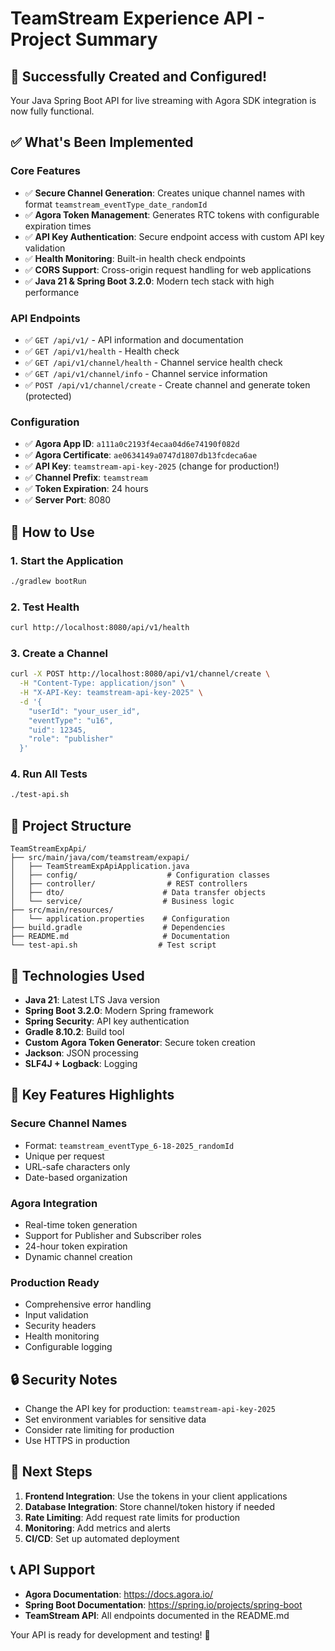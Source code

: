 # TeamStream Experience API - Project Summary

## 🎉 Successfully Created and Configured!

Your Java Spring Boot API for live streaming with Agora SDK integration is now fully functional.

## ✅ What's Been Implemented

### Core Features
- ✅ **Secure Channel Generation**: Creates unique channel names with format `teamstream_eventType_date_randomId`
- ✅ **Agora Token Management**: Generates RTC tokens with configurable expiration times
- ✅ **API Key Authentication**: Secure endpoint access with custom API key validation
- ✅ **Health Monitoring**: Built-in health check endpoints
- ✅ **CORS Support**: Cross-origin request handling for web applications
- ✅ **Java 21 & Spring Boot 3.2.0**: Modern tech stack with high performance

### API Endpoints
- ✅ `GET /api/v1/` - API information and documentation
- ✅ `GET /api/v1/health` - Health check
- ✅ `GET /api/v1/channel/health` - Channel service health check
- ✅ `GET /api/v1/channel/info` - Channel service information
- ✅ `POST /api/v1/channel/create` - Create channel and generate token (protected)

### Configuration
- ✅ **Agora App ID**: `a111a0c2193f4ecaa04d6e74190f082d`
- ✅ **Agora Certificate**: `ae0634149a0747d1807db13fcdeca6ae`
- ✅ **API Key**: `teamstream-api-key-2025` (change for production!)
- ✅ **Channel Prefix**: `teamstream`
- ✅ **Token Expiration**: 24 hours
- ✅ **Server Port**: 8080

## 🚀 How to Use

### 1. Start the Application
```bash
./gradlew bootRun
```

### 2. Test Health
```bash
curl http://localhost:8080/api/v1/health
```

### 3. Create a Channel
```bash
curl -X POST http://localhost:8080/api/v1/channel/create \
  -H "Content-Type: application/json" \
  -H "X-API-Key: teamstream-api-key-2025" \
  -d '{
    "userId": "your_user_id",
    "eventType": "u16",
    "uid": 12345,
    "role": "publisher"
  }'
```

### 4. Run All Tests
```bash
./test-api.sh
```

## 📁 Project Structure
```
TeamStreamExpApi/
├── src/main/java/com/teamstream/expapi/
│   ├── TeamStreamExpApiApplication.java
│   ├── config/                    # Configuration classes
│   ├── controller/                # REST controllers
│   ├── dto/                      # Data transfer objects
│   └── service/                  # Business logic
├── src/main/resources/
│   └── application.properties    # Configuration
├── build.gradle                  # Dependencies
├── README.md                     # Documentation
└── test-api.sh                  # Test script
```

## 🔧 Technologies Used
- **Java 21**: Latest LTS Java version
- **Spring Boot 3.2.0**: Modern Spring framework
- **Spring Security**: API key authentication
- **Gradle 8.10.2**: Build tool
- **Custom Agora Token Generator**: Secure token creation
- **Jackson**: JSON processing
- **SLF4J + Logback**: Logging

## 🌟 Key Features Highlights

### Secure Channel Names
- Format: `teamstream_eventType_6-18-2025_randomId`
- Unique per request
- URL-safe characters only
- Date-based organization

### Agora Integration
- Real-time token generation
- Support for Publisher and Subscriber roles
- 24-hour token expiration
- Dynamic channel creation

### Production Ready
- Comprehensive error handling
- Input validation
- Security headers
- Health monitoring
- Configurable logging

## 🔒 Security Notes
- Change the API key for production: `teamstream-api-key-2025`
- Set environment variables for sensitive data
- Consider rate limiting for production
- Use HTTPS in production

## 🎯 Next Steps
1. **Frontend Integration**: Use the tokens in your client applications
2. **Database Integration**: Store channel/token history if needed
3. **Rate Limiting**: Add request rate limits for production
4. **Monitoring**: Add metrics and alerts
5. **CI/CD**: Set up automated deployment

## 📞 API Support
- **Agora Documentation**: https://docs.agora.io/
- **Spring Boot Documentation**: https://spring.io/projects/spring-boot
- **TeamStream API**: All endpoints documented in the README.md

Your API is ready for development and testing! 🚀
